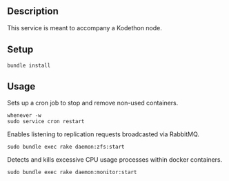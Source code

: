 ## Description

This service is meant to accompany a Kodethon node.

## Setup

```
bundle install
```

## Usage

Sets up a cron job to stop and remove non-used containers.
```
whenever -w
sudo service cron restart
```

Enables listening to replication requests broadcasted via RabbitMQ.
```
sudo bundle exec rake daemon:zfs:start
```

Detects and kills excessive CPU usage processes within docker containers.
```
sudo bundle exec rake daemon:monitor:start
```
